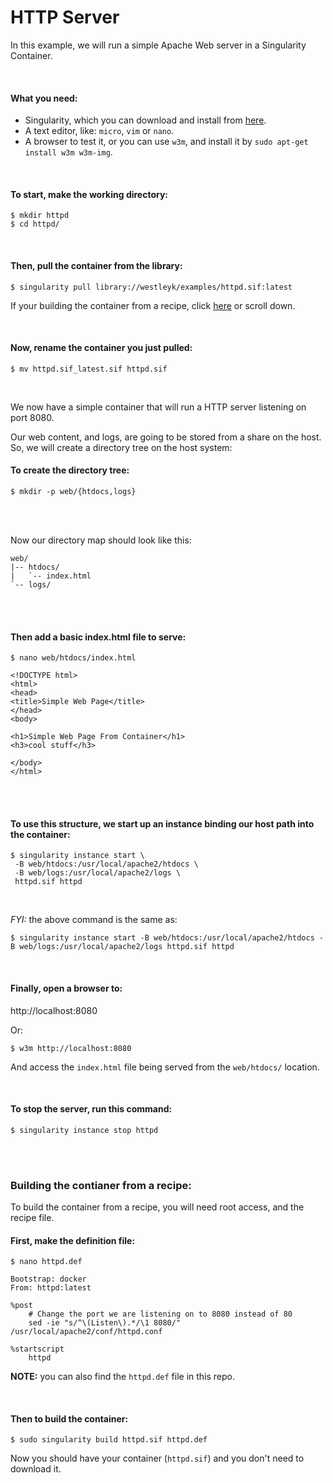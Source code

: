 # HTTP Server

In this example, we will run a simple Apache Web server in a Singularity Container.

<br>

#### What you need:
 - Singularity, which you can download and install from [here](https://github.com/sylabs/singularity).
 - A text editor, like: `micro`, `vim` or `nano`.
 - A browser to test it, or you can use `w3m`, and install it by `sudo apt-get install w3m w3m-img`.
 

<br>

#### To start, make the working directory:

```
$ mkdir httpd
$ cd httpd/
```

<br>

#### Then, pull the container from the library:

```
$ singularity pull library://westleyk/examples/httpd.sif:latest
```

If your building the container from a recipe, click [here](#building-the-contianer-from-a-recipe) or scroll down.

<br>

#### Now, rename the container you just pulled:

```
$ mv httpd.sif_latest.sif httpd.sif
```

<br>

We now have a simple container that will run a HTTP server listening on port 8080.

Our web content, and logs, are going to be stored from a share on the host. So, we will create a directory tree on the host system:

#### To create the directory tree:
```
$ mkdir -p web/{htdocs,logs}
```

<br>
<br>

Now our directory map should look like this:

```
web/
|-- htdocs/
|   `-- index.html
`-- logs/
```
<br>
<br>

#### Then add a basic index.html file to serve:

```
$ nano web/htdocs/index.html
```
```
<!DOCTYPE html>
<html>
<head>
<title>Simple Web Page</title>
</head>
<body>

<h1>Simple Web Page From Container</h1>
<h3>cool stuff</h3>

</body>
</html>
```

<br>
<br>

#### To use this structure, we start up an instance binding our host path into the container:

```
$ singularity instance start \
 -B web/htdocs:/usr/local/apache2/htdocs \
 -B web/logs:/usr/local/apache2/logs \
 httpd.sif httpd
```

<br>

*FYI:* the above command is the same as:

```
$ singularity instance start -B web/htdocs:/usr/local/apache2/htdocs -B web/logs:/usr/local/apache2/logs httpd.sif httpd
```

<br>

#### Finally, open a browser to:

http://localhost:8080

Or:
```
$ w3m http://localhost:8080
```

And access the `index.html` file being served from the `web/htdocs/` location.

<br>

#### To stop the server, run this command:

```
$ singularity instance stop httpd
```


<br>
<br>


### Building the contianer from a recipe:

To build the container from a recipe, you will need root access, and the recipe file.

#### First, make the definition file:
```
$ nano httpd.def
```
```
Bootstrap: docker
From: httpd:latest

%post
    # Change the port we are listening on to 8080 instead of 80
    sed -ie "s/^\(Listen\).*/\1 8080/" /usr/local/apache2/conf/httpd.conf

%startscript
    httpd
```
**NOTE:** you can also find the `httpd.def` file in this repo.

<br>

#### Then to build the container:
```
$ sudo singularity build httpd.sif httpd.def
```

Now you should have your container (`httpd.sif`) and you don't need to download it.

<br>
<br>

